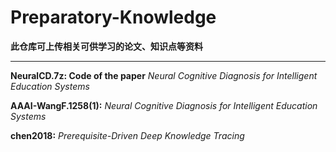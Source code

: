 # Preparatory-Knowledge

**此仓库可上传相关可供学习的论文、知识点等资料**

---

**NeuralCD.7z: Code of the paper** *Neural Cognitive Diagnosis for Intelligent Education Systems*

**AAAI-WangF.1258(1):** *Neural Cognitive Diagnosis for Intelligent Education Systems*

**chen2018:** *Prerequisite-Driven Deep Knowledge Tracing*
